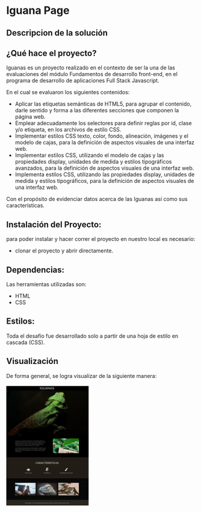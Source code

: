 # Iguana Page 

## Descripcion de la solución

## ¿Qué hace el proyecto? 
Iguanas es un proyecto realizado en el contexto de ser la  una de las evaluaciones del módulo Fundamentos de desarrollo 
front-end, en el programa de desarrollo de aplicaciones Full Stack Javascript.

En el cual se evaluaron los siguientes contenidos: 

- Aplicar las etiquetas semánticas de HTML5, para agrupar el contenido, darle sentido
y forma a las diferentes secciones que componen la página web.
- Emplear adecuadamente los selectores para definir reglas por id, clase y/o etiqueta,
en los archivos de estilo CSS.
- Implementar estilos CSS texto, color, fondo, alineación, imágenes y el modelo de
cajas, para la definición de aspectos visuales de una interfaz web.
- Implementar estilos CSS, utilizando el modelo de cajas y las propiedades display,
unidades de medida y estilos tipográficos avanzados, para la definición de aspectos
visuales de una interfaz web.
- Implementa estilos CSS, utilizando las propiedades display, unidades de medida y
estilos tipográficos, para la definición de aspectos visuales de una interfaz web.

Con el propósito de evidenciar datos acerca de las Iguanas así como sus características.

## Instalación del Proyecto: 

para poder instalar y hacer correr el proyecto en nuestro local es necesario: 
- clonar el proyecto y abrir directamente.

## Dependencias:

Las herramientas utilizadas son: 
- HTML
- CSS


## Estilos:

Toda el desafío fue desarrollado solo a partir de una  hoja de estilo en cascada (CSS).

## Visualización
De forma general, se logra visualizar de la siguiente manera:


![imagen general de la web ](./assets/img/image.png)
